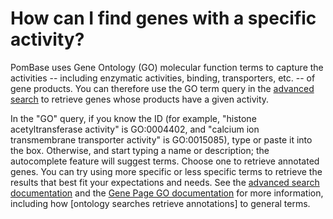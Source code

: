 # How can I find genes with a specific activity?
<!-- pombase_categories: Finding data,Using ontologies -->

PomBase uses Gene Ontology (GO) molecular function terms to capture
the activities -- including enzymatic activities, binding,
transporters, etc. -- of gene products. You can therefore use the GO
term query in the [advanced search](/query) to retrieve genes whose
products have a given activity.

In the "GO" query, if you know the ID (for example, "histone
acetyltransferase activity" is GO:0004402, and "calcium ion
transmembrane transporter activity" is GO:0015085), type or paste it
into the box. Otherwise, and start typing a name or description; the
autocomplete feature will suggest terms. Choose one to retrieve
annotated genes. You can try using more specific or less specific
terms to retrieve the results that best fit your expectations and
needs. See the [advanced search documentation](documentation/advaced-search)
and the [Gene Page GO documentation](/documentation/gene-page-gene-ontology) 
for more information, including how [ontology searches retrieve
annotations] to general terms.

<!--
Example query: [phosphoprotein phosphatase activity (GO:0004721)](/spombe/query/builder?filter=37&value=%5B%7B%22param%22:%7B%22filter_1%22:%7B%22filter%22:%221%22,%22query%22:%22GO:0004721%22%7D%7D,%22filter_count%22:%221%22%7D%5D) 
-->
